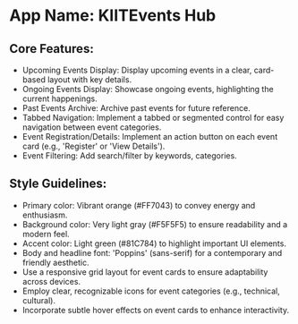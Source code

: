 # **App Name**: KIITEvents Hub

## Core Features:

- Upcoming Events Display: Display upcoming events in a clear, card-based layout with key details.
- Ongoing Events Display: Showcase ongoing events, highlighting the current happenings.
- Past Events Archive: Archive past events for future reference.
- Tabbed Navigation: Implement a tabbed or segmented control for easy navigation between event categories.
- Event Registration/Details: Implement an action button on each event card (e.g., 'Register' or 'View Details').
- Event Filtering: Add search/filter by keywords, categories.

## Style Guidelines:

- Primary color: Vibrant orange (#FF7043) to convey energy and enthusiasm.
- Background color: Very light gray (#F5F5F5) to ensure readability and a modern feel.
- Accent color: Light green (#81C784) to highlight important UI elements.
- Body and headline font: 'Poppins' (sans-serif) for a contemporary and friendly aesthetic.
- Use a responsive grid layout for event cards to ensure adaptability across devices.
- Employ clear, recognizable icons for event categories (e.g., technical, cultural).
- Incorporate subtle hover effects on event cards to enhance interactivity.